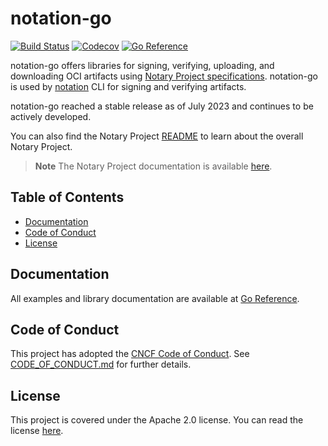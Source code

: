 # notation-go

[![Build Status](https://github.com/notaryproject/notation-go/actions/workflows/build.yml/badge.svg?event=push&branch=main)](https://github.com/notaryproject/notation-go/actions/workflows/build.yml?query=workflow%3Abuild+event%3Apush+branch%3Amain)
[![Codecov](https://codecov.io/gh/notaryproject/notation-go/branch/main/graph/badge.svg)](https://codecov.io/gh/notaryproject/notation-go)
[![Go Reference](https://pkg.go.dev/badge/github.com/notaryproject/notation-go.svg)](https://pkg.go.dev/github.com/notaryproject/notation-go@main)

notation-go offers libraries for signing, verifying, uploading, and downloading OCI artifacts using [Notary Project specifications](https://github.com/notaryproject/specifications). notation-go is used by [notation](https://github.com/notaryproject/notation) CLI for signing and verifying artifacts.

notation-go reached a stable release as of July 2023 and continues to be actively developed.

You can also find the Notary Project [README](https://github.com/notaryproject/.github/blob/main/README.md) to learn about the overall Notary Project.

> **Note** The Notary Project documentation is available [here](https://notaryproject.dev/docs/). 

## Table of Contents
- [Documentation](#documentation)
- [Code of Conduct](#code-of-conduct)
- [License](#license)
 
## Documentation

All examples and library documentation are available at [Go Reference](https://pkg.go.dev/github.com/notaryproject/notation-go@main#section-documentation).

## Code of Conduct

This project has adopted the [CNCF Code of Conduct](https://github.com/cncf/foundation/blob/master/code-of-conduct.md). See [CODE_OF_CONDUCT.md](CODE_OF_CONDUCT.md) for further details.

## License

This project is covered under the Apache 2.0 license. You can read the license [here](LICENSE).

